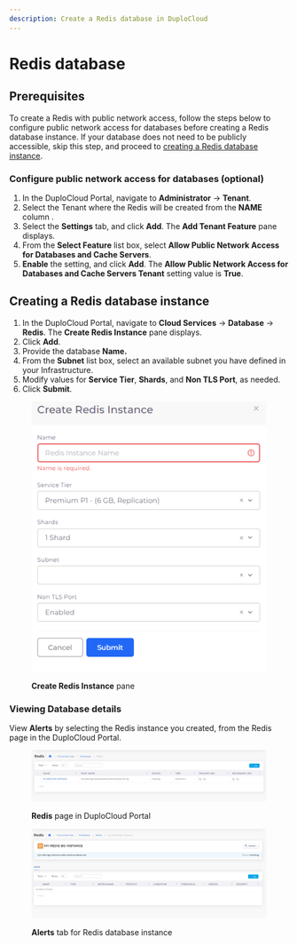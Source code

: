```yaml
---
description: Create a Redis database in DuploCloud
---
```


# Redis database

## Prerequisites&#x20;

To create a Redis with public network access, follow the steps below to configure public network access for databases before creating a Redis database instance. If your database does not need to be publicly accessible, skip this step, and proceed to [creating a Redis database instance](redis-database.md#creating-a-redis-database-instance).&#x20;

### Configure public network access for databases (optional) &#x20;

1. In the DuploCloud Portal, navigate to **Administrator** -> **Tenant**.&#x20;
2. Select the Tenant where the Redis will be created from the **NAME** column .&#x20;
3. Select the **Settings** tab, and click **Add**. The **Add Tenant Feature** pane displays.&#x20;
4. From the **Select Feature** list box, select **Allow Public Network Access for Databases and Cache Servers**.
5. **Enable** the setting, and click **Add**. The **Allow Public Network Access for Databases and Cache Servers Tenant** setting value is **True**.&#x20;

## Creating a Redis database instance

1. In the DuploCloud Portal, navigate to **Cloud Services** -> **Database** -> **Redis**. The **Create Redis Instance** pane displays.
2. Click **Add**.
3. Provide the database **Name.**
4. From the **Subnet** list box, select an available subnet you have defined in your Infrastructure.&#x20;
5. Modify values for **Service Tier**, **Shards**, and **Non TLS Port**, as needed.
6. Click **Submit**.

<div align="left"><figure><img src="../../../.gitbook/assets/Azure_Redis.png" alt=""><figcaption><p><strong>Create Redis Instance</strong> pane</p></figcaption></figure></div>

### Viewing Database details

View **Alerts** by selecting the Redis instance you created, from the Redis page in the DuploCloud Portal.

<figure><img src="../../../.gitbook/assets/redis 11.png" alt=""><figcaption><p><strong>Redis</strong> page in DuploCloud Portal</p></figcaption></figure>

<figure><img src="../../../.gitbook/assets/redis1 (1).png" alt=""><figcaption><p><strong>Alerts</strong> tab for Redis database instance</p></figcaption></figure>
